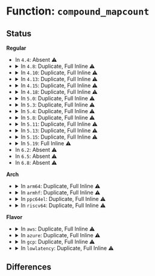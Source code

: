 # Function: <code>compound_mapcount</code>

## Status
<b>Regular</b>
<ul>
<li>
In <code>4.4</code>: Absent ⚠️
</li>
<li>
<details>
<summary>In <code>4.8</code>: Duplicate, Full Inline ⚠️</summary>

**Collision:** Static Duplication

**Inline:** Full

**Transformation:** False

**Instances:**

```
In mm/debug.c (ffffffff811d4525)
Location: include/linux/mm.h:507
Inline: True
Inline callers:
  - mm/debug.c:__dump_page
```
```
In mm/huge_memory.c (ffffffff81216594)
Location: include/linux/mm.h:507
Inline: True
Inline callers:
  - mm/huge_memory.c:__split_huge_pmd
  - mm/huge_memory.c:follow_trans_huge_pmd
```
</details>
</li>
<li>
<details>
<summary>In <code>4.10</code>: Duplicate, Full Inline ⚠️</summary>

**Collision:** Static Duplication

**Inline:** Full

**Transformation:** False

**Instances:**

```
In mm/debug.c (ffffffff811e45b1)
Location: include/linux/mm.h:494
Inline: True
Inline callers:
  - mm/debug.c:__dump_page
```
```
In mm/huge_memory.c (ffffffff81228b4e)
Location: include/linux/mm.h:494
Inline: True
Inline callers:
  - mm/huge_memory.c:__split_huge_pmd
  - mm/huge_memory.c:follow_trans_huge_pmd
```
</details>
</li>
<li>
<details>
<summary>In <code>4.13</code>: Duplicate, Full Inline ⚠️</summary>

**Collision:** Static Duplication

**Inline:** Full

**Transformation:** False

**Instances:**

```
In mm/vmscan.c (ffffffff811d2c98)
Location: include/linux/mm.h:550
Inline: True
Inline callers:
  - mm/vmscan.c:shrink_page_list
```
```
In mm/debug.c (ffffffff811eea96)
Location: include/linux/mm.h:550
Inline: True
Inline callers:
  - mm/debug.c:__dump_page
```
```
In mm/huge_memory.c (ffffffff812321b2)
Location: include/linux/mm.h:550
Inline: True
Inline callers:
  - mm/huge_memory.c:__split_huge_pmd_locked
  - mm/huge_memory.c:follow_trans_huge_pmd
```
</details>
</li>
<li>
<details>
<summary>In <code>4.15</code>: Duplicate, Full Inline ⚠️</summary>

**Collision:** Static Duplication

**Inline:** Full

**Transformation:** False

**Instances:**

```
In mm/vmscan.c (ffffffff811e81dc)
Location: include/linux/mm.h:567
Inline: True
Inline callers:
  - mm/vmscan.c:shrink_page_list
```
```
In mm/debug.c (ffffffff81204f06)
Location: include/linux/mm.h:567
Inline: True
Inline callers:
  - mm/debug.c:__dump_page
```
```
In mm/swapfile.c (ffffffff81229df6)
Location: include/linux/mm.h:567
Inline: True
Inline callers:
  - mm/swapfile.c:reuse_swap_page
```
```
In mm/huge_memory.c (ffffffff8125466d)
Location: include/linux/mm.h:567
Inline: True
Inline callers:
  - mm/huge_memory.c:page_trans_huge_mapcount
  - mm/huge_memory.c:__split_huge_pmd
  - mm/huge_memory.c:follow_trans_huge_pmd
```
</details>
</li>
<li>
<details>
<summary>In <code>4.18</code>: Duplicate, Full Inline ⚠️</summary>

**Collision:** Static Duplication

**Inline:** Full

**Transformation:** False

**Instances:**

```
In mm/vmscan.c (ffffffff812095e9)
Location: include/linux/mm.h:609
Inline: True
Inline callers:
  - mm/vmscan.c:shrink_page_list
```
```
In mm/debug.c (ffffffff81225d4a)
Location: include/linux/mm.h:609
Inline: True
Inline callers:
  - mm/debug.c:__dump_page
```
```
In mm/swapfile.c (ffffffff8124b0b8)
Location: include/linux/mm.h:609
Inline: True
Inline callers:
  - mm/swapfile.c:reuse_swap_page
```
```
In mm/huge_memory.c (ffffffff812784c6)
Location: include/linux/mm.h:609
Inline: True
Inline callers:
  - mm/huge_memory.c:page_trans_huge_mapcount
  - mm/huge_memory.c:__split_huge_pmd
  - mm/huge_memory.c:follow_trans_huge_pmd
```
</details>
</li>
<li>
<details>
<summary>In <code>5.0</code>: Duplicate, Full Inline ⚠️</summary>

**Collision:** Static Duplication

**Inline:** Full

**Transformation:** False

**Instances:**

```
In mm/vmscan.c (ffffffff8121c2d0)
Location: include/linux/mm.h:637
Inline: True
Inline callers:
  - mm/vmscan.c:shrink_page_list
```
```
In mm/debug.c (ffffffff81239410)
Location: include/linux/mm.h:637
Inline: True
Inline callers:
  - mm/debug.c:__dump_page
```
```
In mm/swapfile.c (ffffffff8125f712)
Location: include/linux/mm.h:637
Inline: True
Inline callers:
  - mm/swapfile.c:reuse_swap_page
```
```
In mm/huge_memory.c (ffffffff8128cb1a)
Location: include/linux/mm.h:637
Inline: True
Inline callers:
  - mm/huge_memory.c:page_trans_huge_mapcount
  - mm/huge_memory.c:__split_huge_pmd_locked
  - mm/huge_memory.c:follow_trans_huge_pmd
```
</details>
</li>
<li>
<details>
<summary>In <code>5.3</code>: Duplicate, Full Inline ⚠️</summary>

**Collision:** Static Duplication

**Inline:** Full

**Transformation:** False

**Instances:**

```
In mm/vmscan.c (ffffffff8122bc7f)
Location: include/linux/mm.h:703
Inline: True
Inline callers:
  - mm/vmscan.c:shrink_page_list
```
```
In mm/debug.c (ffffffff8124a470)
Location: include/linux/mm.h:703
Inline: True
Inline callers:
  - mm/debug.c:__dump_page
```
```
In mm/swapfile.c (ffffffff8127a374)
Location: include/linux/mm.h:703
Inline: True
Inline callers:
  - mm/swapfile.c:reuse_swap_page
```
```
In mm/huge_memory.c (ffffffff812a781a)
Location: include/linux/mm.h:703
Inline: True
Inline callers:
  - mm/huge_memory.c:page_trans_huge_mapcount
  - mm/huge_memory.c:__split_huge_pmd_locked
  - mm/huge_memory.c:follow_trans_huge_pmd
```
</details>
</li>
<li>
<details>
<summary>In <code>5.4</code>: Duplicate, Full Inline ⚠️</summary>

**Collision:** Static Duplication

**Inline:** Full

**Transformation:** False

**Instances:**

```
In mm/vmscan.c (ffffffff81239b41)
Location: include/linux/mm.h:698
Inline: True
Inline callers:
  - mm/vmscan.c:shrink_page_list
```
```
In mm/debug.c (ffffffff812587e6)
Location: include/linux/mm.h:698
Inline: True
Inline callers:
  - mm/debug.c:__dump_page
```
```
In mm/swapfile.c (ffffffff81289e54)
Location: include/linux/mm.h:698
Inline: True
Inline callers:
  - mm/swapfile.c:reuse_swap_page
```
```
In mm/huge_memory.c (ffffffff812b8cba)
Location: include/linux/mm.h:698
Inline: True
Inline callers:
  - mm/huge_memory.c:page_trans_huge_mapcount
  - mm/huge_memory.c:__split_huge_pmd_locked
  - mm/huge_memory.c:follow_trans_huge_pmd
```
</details>
</li>
<li>
<details>
<summary>In <code>5.8</code>: Duplicate, Full Inline ⚠️</summary>

**Collision:** Static Duplication

**Inline:** Full

**Transformation:** False

**Instances:**

```
In mm/vmscan.c (ffffffff81266590)
Location: include/linux/mm.h:787
Inline: True
Inline callers:
  - mm/vmscan.c:shrink_page_list
```
```
In mm/debug.c (ffffffff812870e5)
Location: include/linux/mm.h:787
Inline: True
Inline callers:
  - mm/debug.c:__dump_page
  - mm/debug.c:__dump_page
```
```
In mm/swapfile.c (ffffffff812bc6d8)
Location: include/linux/mm.h:787
Inline: True
Inline callers:
  - mm/swapfile.c:page_trans_huge_map_swapcount
```
```
In mm/huge_memory.c (ffffffff812ed86e)
Location: include/linux/mm.h:787
Inline: True
Inline callers:
  - mm/huge_memory.c:page_trans_huge_mapcount
  - mm/huge_memory.c:__split_huge_pmd_locked
  - mm/huge_memory.c:follow_trans_huge_pmd
```
</details>
</li>
<li>
<details>
<summary>In <code>5.11</code>: Duplicate, Full Inline ⚠️</summary>

**Collision:** Static Duplication

**Inline:** Full

**Transformation:** False

**Instances:**

```
In mm/vmscan.c (ffffffff81271184)
Location: include/linux/mm.h:820
Inline: True
Inline callers:
  - mm/vmscan.c:shrink_page_list
```
```
In mm/swapfile.c (ffffffff812c81ec)
Location: include/linux/mm.h:820
Inline: True
Inline callers:
  - mm/swapfile.c:page_trans_huge_map_swapcount
```
```
In mm/huge_memory.c (ffffffff812f8efb)
Location: include/linux/mm.h:820
Inline: True
Inline callers:
  - mm/huge_memory.c:page_trans_huge_mapcount
  - mm/huge_memory.c:__split_huge_pmd_locked
  - mm/huge_memory.c:follow_trans_huge_pmd
```
</details>
</li>
<li>
<details>
<summary>In <code>5.13</code>: Duplicate, Full Inline ⚠️</summary>

**Collision:** Static Duplication

**Inline:** Full

**Transformation:** False

**Instances:**

```
In mm/vmscan.c (ffffffff81275ce1)
Location: include/linux/mm.h:843
Inline: True
Inline callers:
  - mm/vmscan.c:shrink_page_list
```
```
In mm/swapfile.c (ffffffff812cec65)
Location: include/linux/mm.h:843
Inline: True
Inline callers:
  - mm/swapfile.c:page_trans_huge_map_swapcount
```
```
In mm/huge_memory.c (ffffffff812ff53e)
Location: include/linux/mm.h:843
Inline: True
Inline callers:
  - mm/huge_memory.c:page_trans_huge_mapcount
  - mm/huge_memory.c:__split_huge_pmd_locked
  - mm/huge_memory.c:follow_trans_huge_pmd
```
</details>
</li>
<li>
<details>
<summary>In <code>5.15</code>: Duplicate, Full Inline ⚠️</summary>

**Collision:** Static Duplication

**Inline:** Full

**Transformation:** False

**Instances:**

```
In mm/vmscan.c (ffffffff812b39d8)
Location: include/linux/mm.h:846
Inline: True
Inline callers:
  - mm/vmscan.c:shrink_page_list
```
```
In mm/swapfile.c (ffffffff813141f5)
Location: include/linux/mm.h:846
Inline: True
Inline callers:
  - mm/swapfile.c:page_trans_huge_map_swapcount
```
```
In mm/huge_memory.c (ffffffff8134914e)
Location: include/linux/mm.h:846
Inline: True
Inline callers:
  - mm/huge_memory.c:page_trans_huge_mapcount
  - mm/huge_memory.c:__split_huge_pmd_locked
  - mm/huge_memory.c:follow_trans_huge_pmd
```
</details>
</li>
<li>
<details>
<summary>In <code>5.19</code>: Full Inline ⚠️</summary>

**Collision:** Unique Static

**Inline:** Full

**Transformation:** False

**Instances:**

```
In mm/huge_memory.c (ffffffff813bbab7)
Location: include/linux/mm.h:797
Inline: True
Inline callers:
  - mm/huge_memory.c:__split_huge_pmd_locked
```
</details>
</li>
<li>
In <code>6.2</code>: Absent ⚠️
</li>
<li>
In <code>6.5</code>: Absent ⚠️
</li>
<li>
In <code>6.8</code>: Absent ⚠️
</li>
</ul>
<b>Arch</b>
<ul>
<li>
<details>
<summary>In <code>arm64</code>: Duplicate, Full Inline ⚠️</summary>

**Collision:** Static Duplication

**Inline:** Full

**Transformation:** False

**Instances:**

```
In mm/vmscan.c (ffff8000102caa18)
Location: include/linux/mm.h:698
Inline: True
Inline callers:
  - mm/vmscan.c:shrink_page_list
```
```
In mm/debug.c (ffff8000102f07ec)
Location: include/linux/mm.h:698
Inline: True
Inline callers:
  - mm/debug.c:__dump_page
```
```
In mm/huge_memory.c (ffff8000103593a0)
Location: include/linux/mm.h:698
Inline: True
Inline callers:
  - mm/huge_memory.c:page_trans_huge_mapcount
  - mm/huge_memory.c:__split_huge_pmd_locked
  - mm/huge_memory.c:follow_trans_huge_pmd
```
</details>
</li>
<li>
<details>
<summary>In <code>armhf</code>: Duplicate, Full Inline ⚠️</summary>

**Collision:** Static Duplication

**Inline:** Full

**Transformation:** False

**Instances:**

```
In mm/vmscan.c (0)
Location: include/linux/mm.h:698
Inline: True
```
```
In mm/debug.c (c0513d34)
Location: include/linux/mm.h:698
Inline: True
Inline callers:
  - mm/debug.c:__dump_page
```
</details>
</li>
<li>
<details>
<summary>In <code>ppc64el</code>: Duplicate, Full Inline ⚠️</summary>

**Collision:** Static Duplication

**Inline:** Full

**Transformation:** False

**Instances:**

```
In mm/vmscan.c (c00000000038768c)
Location: include/linux/mm.h:698
Inline: True
Inline callers:
  - mm/vmscan.c:shrink_page_list
```
```
In mm/debug.c (c0000000003b5170)
Location: include/linux/mm.h:698
Inline: True
Inline callers:
  - mm/debug.c:__dump_page
```
```
In mm/huge_memory.c (c000000000442814)
Location: include/linux/mm.h:698
Inline: True
Inline callers:
  - mm/huge_memory.c:page_trans_huge_mapcount
  - mm/huge_memory.c:__split_huge_pmd_locked
  - mm/huge_memory.c:follow_trans_huge_pmd
```
</details>
</li>
<li>
<details>
<summary>In <code>riscv64</code>: Duplicate, Full Inline ⚠️</summary>

**Collision:** Static Duplication

**Inline:** Full

**Transformation:** False

**Instances:**

```
In mm/vmscan.c (0)
Location: include/linux/mm.h:698
Inline: True
```
```
In mm/debug.c (ffffffe000203ff8)
Location: include/linux/mm.h:698
Inline: True
Inline callers:
  - mm/debug.c:__dump_page
```
</details>
</li>
</ul>
<b>Flavor</b>
<ul>
<li>
<details>
<summary>In <code>aws</code>: Duplicate, Full Inline ⚠️</summary>

**Collision:** Static Duplication

**Inline:** Full

**Transformation:** False

**Instances:**

```
In mm/vmscan.c (ffffffff81232191)
Location: include/linux/mm.h:698
Inline: True
Inline callers:
  - mm/vmscan.c:shrink_page_list
```
```
In mm/debug.c (ffffffff81250e36)
Location: include/linux/mm.h:698
Inline: True
Inline callers:
  - mm/debug.c:__dump_page
```
```
In mm/swapfile.c (ffffffff81282434)
Location: include/linux/mm.h:698
Inline: True
Inline callers:
  - mm/swapfile.c:reuse_swap_page
```
```
In mm/huge_memory.c (ffffffff812b129a)
Location: include/linux/mm.h:698
Inline: True
Inline callers:
  - mm/huge_memory.c:page_trans_huge_mapcount
  - mm/huge_memory.c:__split_huge_pmd_locked
  - mm/huge_memory.c:follow_trans_huge_pmd
```
</details>
</li>
<li>
<details>
<summary>In <code>azure</code>: Duplicate, Full Inline ⚠️</summary>

**Collision:** Static Duplication

**Inline:** Full

**Transformation:** False

**Instances:**

```
In mm/vmscan.c (ffffffff81225251)
Location: include/linux/mm.h:698
Inline: True
Inline callers:
  - mm/vmscan.c:shrink_page_list
```
```
In mm/debug.c (ffffffff81243d76)
Location: include/linux/mm.h:698
Inline: True
Inline callers:
  - mm/debug.c:__dump_page
```
```
In mm/swapfile.c (ffffffff81273f54)
Location: include/linux/mm.h:698
Inline: True
Inline callers:
  - mm/swapfile.c:reuse_swap_page
```
```
In mm/huge_memory.c (ffffffff812a266a)
Location: include/linux/mm.h:698
Inline: True
Inline callers:
  - mm/huge_memory.c:page_trans_huge_mapcount
  - mm/huge_memory.c:__split_huge_pmd_locked
  - mm/huge_memory.c:follow_trans_huge_pmd
```
</details>
</li>
<li>
<details>
<summary>In <code>gcp</code>: Duplicate, Full Inline ⚠️</summary>

**Collision:** Static Duplication

**Inline:** Full

**Transformation:** False

**Instances:**

```
In mm/vmscan.c (ffffffff8122ff31)
Location: include/linux/mm.h:698
Inline: True
Inline callers:
  - mm/vmscan.c:shrink_page_list
```
```
In mm/debug.c (ffffffff8124ebd6)
Location: include/linux/mm.h:698
Inline: True
Inline callers:
  - mm/debug.c:__dump_page
```
```
In mm/swapfile.c (ffffffff81280244)
Location: include/linux/mm.h:698
Inline: True
Inline callers:
  - mm/swapfile.c:reuse_swap_page
```
```
In mm/huge_memory.c (ffffffff812af0aa)
Location: include/linux/mm.h:698
Inline: True
Inline callers:
  - mm/huge_memory.c:page_trans_huge_mapcount
  - mm/huge_memory.c:__split_huge_pmd_locked
  - mm/huge_memory.c:follow_trans_huge_pmd
```
</details>
</li>
<li>
<details>
<summary>In <code>lowlatency</code>: Duplicate, Full Inline ⚠️</summary>

**Collision:** Static Duplication

**Inline:** Full

**Transformation:** False

**Instances:**

```
In mm/vmscan.c (ffffffff8123f37a)
Location: include/linux/mm.h:698
Inline: True
Inline callers:
  - mm/vmscan.c:shrink_page_list
```
```
In mm/debug.c (ffffffff8125e556)
Location: include/linux/mm.h:698
Inline: True
Inline callers:
  - mm/debug.c:__dump_page
```
```
In mm/swapfile.c (ffffffff8128ff3f)
Location: include/linux/mm.h:698
Inline: True
Inline callers:
  - mm/swapfile.c:reuse_swap_page
```
```
In mm/huge_memory.c (ffffffff812bf3fa)
Location: include/linux/mm.h:698
Inline: True
Inline callers:
  - mm/huge_memory.c:page_trans_huge_mapcount
  - mm/huge_memory.c:__split_huge_pmd_locked
  - mm/huge_memory.c:follow_trans_huge_pmd
```
</details>
</li>
</ul>

## Differences

